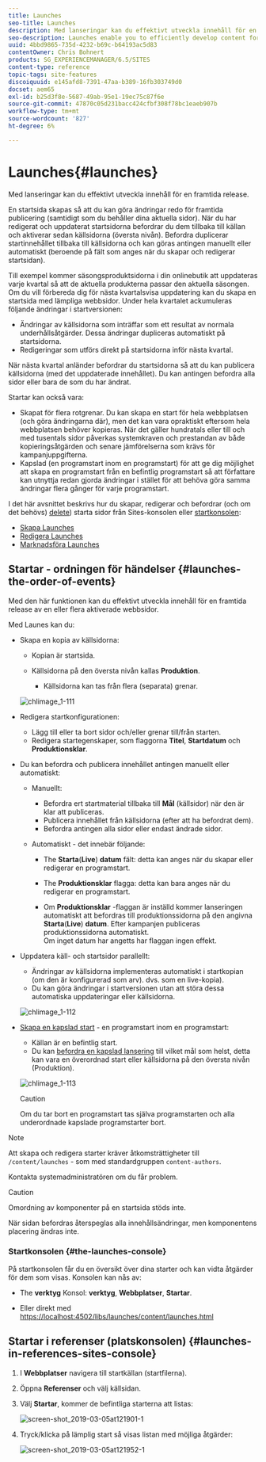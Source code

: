 ```yaml
---
title: Launches
seo-title: Launches
description: Med lanseringar kan du effektivt utveckla innehåll för en framtida release. De gör att du kan göra ändringar redo för framtida publicering, samtidigt som du behåller dina aktuella sidor
seo-description: Launches enable you to efficiently develop content for a future release. They allow you to make changes ready for future publication, while maintaining your current pages
uuid: 4bbd9865-735d-4232-b69c-b64193ac5d83
contentOwner: Chris Bohnert
products: SG_EXPERIENCEMANAGER/6.5/SITES
content-type: reference
topic-tags: site-features
discoiquuid: e145afd8-7391-47aa-b389-16fb303749d0
docset: aem65
exl-id: b25d3f8e-5687-49ab-95e1-19ec75c87f6e
source-git-commit: 47870c05d231bacc424cfbf308f78bc1eaeb907b
workflow-type: tm+mt
source-wordcount: '827'
ht-degree: 6%

---
```


# Launches{#launches}

Med lanseringar kan du effektivt utveckla innehåll för en framtida release.

En startsida skapas så att du kan göra ändringar redo för framtida publicering (samtidigt som du behåller dina aktuella sidor). När du har redigerat och uppdaterat startsidorna befordrar du dem tillbaka till källan och aktiverar sedan källsidorna (översta nivån). Befordra duplicerar startinnehållet tillbaka till källsidorna och kan göras antingen manuellt eller automatiskt (beroende på fält som anges när du skapar och redigerar startsidan).

Till exempel kommer säsongsproduktsidorna i din onlinebutik att uppdateras varje kvartal så att de aktuella produkterna passar den aktuella säsongen. Om du vill förbereda dig för nästa kvartalsvisa uppdatering kan du skapa en startsida med lämpliga webbsidor. Under hela kvartalet ackumuleras följande ändringar i startversionen:

* Ändringar av källsidorna som inträffar som ett resultat av normala underhållsåtgärder. Dessa ändringar dupliceras automatiskt på startsidorna.
* Redigeringar som utförs direkt på startsidorna inför nästa kvartal.

När nästa kvartal anländer befordrar du startsidorna så att du kan publicera källsidorna (med det uppdaterade innehållet). Du kan antingen befordra alla sidor eller bara de som du har ändrat.

Startar kan också vara:

* Skapat för flera rotgrenar. Du kan skapa en start för hela webbplatsen (och göra ändringarna där), men det kan vara opraktiskt eftersom hela webbplatsen behöver kopieras. När det gäller hundratals eller till och med tusentals sidor påverkas systemkraven och prestandan av både kopieringsåtgärden och senare jämförelserna som krävs för kampanjuppgifterna.
* Kapslad (en programstart inom en programstart) för att ge dig möjlighet att skapa en programstart från en befintlig programstart så att författare kan utnyttja redan gjorda ändringar i stället för att behöva göra samma ändringar flera gånger för varje programstart.

I det här avsnittet beskrivs hur du skapar, redigerar och befordrar (och om det behövs) [delete](/help/sites-authoring/launches-creating.md#deleting-a-launch)) starta sidor från Sites-konsolen eller [startkonsolen](#the-launches-console):

* [Skapa Launches](/help/sites-authoring/launches-creating.md)
* [Redigera Launches](/help/sites-authoring/launches-editing.md)
* [Marknadsföra Launches](/help/sites-authoring/launches-promoting.md)

## Startar - ordningen för händelser {#launches-the-order-of-events}

Med den här funktionen kan du effektivt utveckla innehåll för en framtida release av en eller flera aktiverade webbsidor.

Med Launes kan du:

* Skapa en kopia av källsidorna:

   * Kopian är startsida.
   * Källsidorna på den översta nivån kallas **Produktion**.

      * Källsidorna kan tas från flera (separata) grenar.

   ![chlimage_1-111](assets/chlimage_1-111.png)

* Redigera startkonfigurationen:

   * Lägg till eller ta bort sidor och/eller grenar till/från starten.
   * Redigera startegenskaper, som flaggorna **Titel**, **Startdatum** och **Produktionsklar**.

* Du kan befordra och publicera innehållet antingen manuellt eller automatiskt:

   * Manuellt:

      * Befordra ert startmaterial tillbaka till **Mål** (källsidor) när den är klar att publiceras.
      * Publicera innehållet från källsidorna (efter att ha befordrat dem).
      * Befordra antingen alla sidor eller endast ändrade sidor.
   * Automatiskt - det innebär följande:

      * The **Starta**(**Live**) **datum** fält: detta kan anges när du skapar eller redigerar en programstart.

      * The **Produktionsklar** flagga: detta kan bara anges när du redigerar en programstart.
      * Om **Produktionsklar** -flaggan är inställd kommer lanseringen automatiskt att befordras till produktionssidorna på den angivna **Starta**(**Live**) **datum**. Efter kampanjen publiceras produktionssidorna automatiskt.\
         Om inget datum har angetts har flaggan ingen effekt.


* Uppdatera käll- och startsidor parallellt:

   * Ändringar av källsidorna implementeras automatiskt i startkopian (om den är konfigurerad som arv). dvs. som en live-kopia).
   * Du kan göra ändringar i startversionen utan att störa dessa automatiska uppdateringar eller källsidorna.

   ![chlimage_1-112](assets/chlimage_1-112.png)

* [Skapa en kapslad start](/help/sites-authoring/launches-creating.md#creating-a-nested-launch) - en programstart inom en programstart:

   * Källan är en befintlig start.
   * Du kan [befordra en kapslad lansering](/help/sites-authoring/launches-promoting.md#promoting-a-nested-launch) till vilket mål som helst, detta kan vara en överordnad start eller källsidorna på den översta nivån (Produktion).

   ![chlimage_1-113](assets/chlimage_1-113.png)

   >[!CAUTION]
   >
   >Om du tar bort en programstart tas själva programstarten och alla underordnade kapslade programstarter bort.

>[!NOTE]
>
>Att skapa och redigera starter kräver åtkomsträttigheter till `/content/launches` - som med standardgruppen `content-authors`.
>
>Kontakta systemadministratören om du får problem.

>[!CAUTION]
>
>Omordning av komponenter på en startsida stöds inte.
>
>När sidan befordras återspeglas alla innehållsändringar, men komponentens placering ändras inte.


### Startkonsolen {#the-launches-console}

På startkonsolen får du en översikt över dina starter och kan vidta åtgärder för dem som visas. Konsolen kan nås av:

* The **verktyg** Konsol: **verktyg**, **Webbplatser**, **Startar**.

* Eller direkt med [https://localhost:4502/libs/launches/content/launches.html](https://localhost:4502/libs/launches/content/launches.html)

## Startar i referenser (platskonsolen) {#launches-in-references-sites-console}

1. I **Webbplatser** navigera till startkällan (startfilerna).
1. Öppna **Referenser** och välj källsidan.
1. Välj **Startar**, kommer de befintliga starterna att listas:

   ![screen-shot_2019-03-05at121901-1](assets/screen-shot_2019-03-05at121901-1.png)

1. Tryck/klicka på lämplig start så visas listan med möjliga åtgärder:

   ![screen-shot_2019-03-05at121952-1](assets/screen-shot_2019-03-05at121952-1.png)
